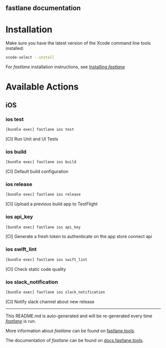 fastlane documentation
----

# Installation

Make sure you have the latest version of the Xcode command line tools installed:

```sh
xcode-select --install
```

For _fastlane_ installation instructions, see [Installing _fastlane_](https://docs.fastlane.tools/#installing-fastlane)

# Available Actions

## iOS

### ios test

```sh
[bundle exec] fastlane ios test
```

[CI] Run Unit and UI Tests

### ios build

```sh
[bundle exec] fastlane ios build
```

[CI] Default build configuration

### ios release

```sh
[bundle exec] fastlane ios release
```

[CI] Upload a previous build app to TestFlight

### ios api_key

```sh
[bundle exec] fastlane ios api_key
```

[CI] Generate a fresh token to authenticate on the app store connect api

### ios swift_lint

```sh
[bundle exec] fastlane ios swift_lint
```

[CI] Check static code quality

### ios slack_notification

```sh
[bundle exec] fastlane ios slack_notification
```

[CI] Notify slack channel about new release

----

This README.md is auto-generated and will be re-generated every time [_fastlane_](https://fastlane.tools) is run.

More information about _fastlane_ can be found on [fastlane.tools](https://fastlane.tools).

The documentation of _fastlane_ can be found on [docs.fastlane.tools](https://docs.fastlane.tools).
